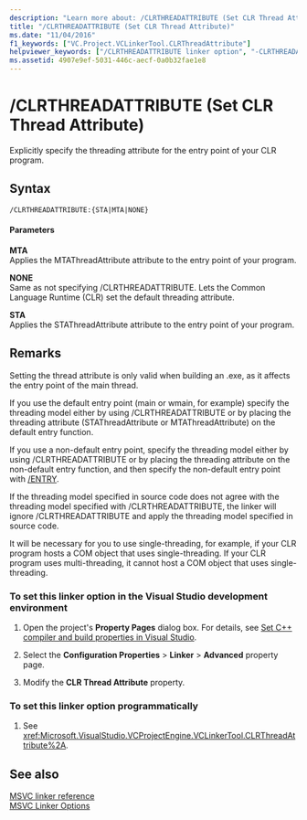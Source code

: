 ```yaml
---
description: "Learn more about: /CLRTHREADATTRIBUTE (Set CLR Thread Attribute)"
title: "/CLRTHREADATTRIBUTE (Set CLR Thread Attribute)"
ms.date: "11/04/2016"
f1_keywords: ["VC.Project.VCLinkerTool.CLRThreadAttribute"]
helpviewer_keywords: ["/CLRTHREADATTRIBUTE linker option", "-CLRTHREADATTRIBUTE linker option"]
ms.assetid: 4907e9ef-5031-446c-aecf-0a0b32fae1e8
---
```

# /CLRTHREADATTRIBUTE (Set CLR Thread Attribute)

Explicitly specify the threading attribute for the entry point of your CLR program.

## Syntax

```
/CLRTHREADATTRIBUTE:{STA|MTA|NONE}
```

#### Parameters

**MTA**<br/>
Applies the MTAThreadAttribute attribute to the entry point of your program.

**NONE**<br/>
Same as not specifying /CLRTHREADATTRIBUTE.  Lets the Common Language Runtime (CLR) set the default threading attribute.

**STA**<br/>
Applies the STAThreadAttribute attribute to the entry point of your program.

## Remarks

Setting the thread attribute is only valid when building an .exe, as it affects the entry point of the main thread.

If you use the default entry point (main or wmain, for example) specify the threading model either by using /CLRTHREADATTRIBUTE or by placing the threading attribute (STAThreadAttribute or MTAThreadAttribute) on the default entry function.

If you use a non-default entry point, specify the threading model either by using /CLRTHREADATTRIBUTE or by placing the threading attribute on the non-default entry function, and then specify the non-default entry point with [/ENTRY](entry-entry-point-symbol.md).

If the threading model specified in source code does not agree with the threading model specified with /CLRTHREADATTRIBUTE, the linker will ignore /CLRTHREADATTRIBUTE and apply the threading model specified in source code.

It will be necessary for you to use single-threading, for example, if your CLR program hosts a COM object that uses single-threading.  If your CLR program uses multi-threading, it cannot host a COM object that uses single-threading.

### To set this linker option in the Visual Studio development environment

1. Open the project's **Property Pages** dialog box. For details, see [Set C++ compiler and build properties in Visual Studio](../working-with-project-properties.md).

1. Select the **Configuration Properties** > **Linker** > **Advanced** property page.

1. Modify the **CLR Thread Attribute** property.

### To set this linker option programmatically

1. See <xref:Microsoft.VisualStudio.VCProjectEngine.VCLinkerTool.CLRThreadAttribute%2A>.

## See also

[MSVC linker reference](linking.md)<br/>
[MSVC Linker Options](linker-options.md)
